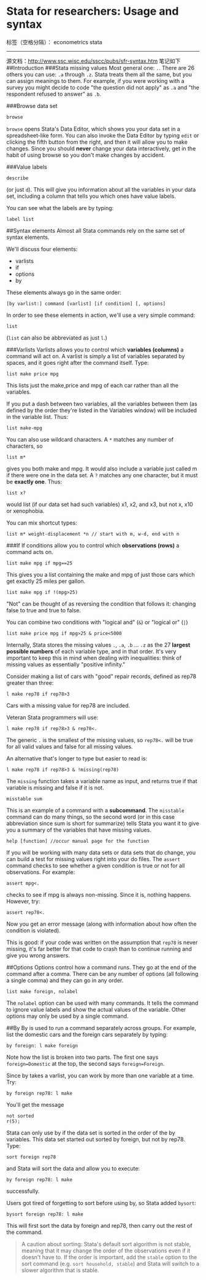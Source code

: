 ﻿# Stata for researchers: Usage and syntax

标签（空格分隔）： econometrics stata

---

源文档：http://www.ssc.wisc.edu/sscc/pubs/sfr-syntax.htm
笔记如下
##Introduction
###Stata missing values
Most general one: `.`.
There are 26 others you can use: `.a` through `.z`. Stata treats them all the same, but you can assign meanings to them. For example, if you were working with a survey you might decide to code "the question did not apply" as `.a` and "the respondent refused to answer" as `.b`.

###Browse data set
```stata
browse
```
`browse` opens Stata's Data Editor, which shows you your data set in a spreadsheet-like form. You can also invoke the Data Editor by typing `edit` or clicking the fifth button from the right, and then it will allow you to make changes. Since you should **never** change your data interactively, get in the habit of using browse so you don't make changes by accident.

###Value labels
```
describe
```
(or just `d`). This will give you information about all the variables in your data set, including a column that tells you which ones have value labels.

You can see what the labels are by typing:
```
label list
```
##Syntax elements
Almost all Stata commands rely on the same set of syntax elements.

We'll discuss four elements:
- varlists
- if
- options
- by

These elements always go in the same order:
```
[by varlist:] command [varlist] [if condition] [, options]
```
In order to see these elements in action, we'll use a very simple command:
```
list
```
(`list` can also be abbreviated as just `l`.)

###Varlists
Varlists allows you to control which **variables (columns)** a command will act on. A varlist is simply a list of variables separated by spaces, and it goes right after the command itself. Type:
```
list make price mpg
```
This lists just the make,price and mpg of each car rather than all the variables.

If you put a dash between two variables, all the variables between them (as defined by the order they're listed in the Variables window) will be included in the variable list. Thus:
```
list make-mpg
```
You can also use wildcard characters. A `*` matches any number of characters, so
```
list m*
```
gives you both make and mpg. It would also include a variable just called m if there were one in the data set. A `?` matches any one character, but it must be **exactly one**. Thus:
```
list x?
```
would list (if our data set had such variables) x1, x2, and x3, but not x, x10 or xenophobia.

You can mix shortcut types:
```
list m* weight-displacement *n // start with m, w-d, end with n
```
###If
If conditions allow you to control which **observations (rows)** a command acts on.
```
list make mpg if mpg==25
```
This gives you a list containing the make and mpg of just those cars which get exactly 25 miles per gallon.
```
list make mpg if !(mpg>25)
```
"Not" can be thought of as reversing the condition that follows it: changing false to true and true to false.

You can combine two conditions with "logical and" (`&`) or "logical or" (`|`)
```
list make price mpg if mpg>25 & price<5000
```

Internally, Stata stores the missing values `.`, `.a`, `.b` ... `.z` as the 27 **largest possible numbers** of each variable type, and in that order. It's very important to keep this in mind when dealing with inequalities: think of missing values as essentially "positive infinity."

Consider making a list of cars with "good" repair records, defined as rep78 greater than three:
```
l make rep78 if rep78>3
```
Cars with a missing value for rep78 are included.

Veteran Stata programmers will use:
```
l make rep78 if rep78>3 & rep78<.
```
The generic `.` is the smallest of the missing values, so `rep78<.` will be true for all valid values and false for all missing values.

An alternative that's longer to type but easier to read is:
```
l make rep78 if rep78>3 & !missing(rep78)
```
The `missing` function takes a variable name as input, and returns true if that variable is missing and false if it is not.
```
misstable sum
```
This is an example of a command with a **subcommand**. The `misstable` command can do many things, so the second word (or in this case abbreviation since sum is short for summarize) tells Stata you want it to give you a summary of the variables that have missing values.

```
help [function] //occur manual page for the function
```
If you will be working with many data sets or data sets that do change, you can build a test for missing values right into your do files. The `assert` command checks to see whether a given condition is true or not for all observations. For example:
```
assert mpg<.
```
checks to see if mpg is always non-missing. Since it is, nothing happens. However, try:
```
assert rep78<.
```
Now you get an error message (along with information about how often the condition is violated).

This is good: if your code was written on the assumption that `rep78` is never missing, it's far better for that code to crash than to continue running and give you wrong answers.

##Options
Options control how a command runs. They go at the end of the command after a comma. There can be any number of options (all following a single comma) and they can go in any order.
```
list make foreign, nolabel
```
The `nolabel` option can be used with many commands. It tells the command to ignore value labels and show the actual values of the variable. Other options may only be used by a single command.

##By
By is used to run a command separately across groups. For example, list the domestic cars and the foreign cars separately by typing:
```
by foreign: l make foreign
```
Note how the list is broken into two parts. The first one says `foreign=Domestic` at the top, the second says `foreign=Foreign`.

Since by takes a varlist, you can work by more than one variable at a time. Try:
```
by foreign rep78: l make
```
You'll get the message
```
not sorted
r(5);
```
Stata can only use by if the data set is sorted in the order of the by variables. This data set started out sorted by foreign, but not by rep78. Type:
```
sort foreign rep78
```
and Stata will sort the data and allow you to execute:
```
by foreign rep78: l make
```
successfully.

Users got tired of forgetting to sort before using by, so Stata added `bysort`:
```
bysort foreign rep78: l make
```
This will first sort the data by foreign and rep78, then carry out the rest of the command.

> A caution about sorting: Stata's default sort algorithm is not stable, meaning that it may change the order of the observations even if it doesn't have to. If the order is important, add the `stable` option to the sort command (e.g. `sort household, stable`) and Stata will switch to a slower algorithm that is stable.